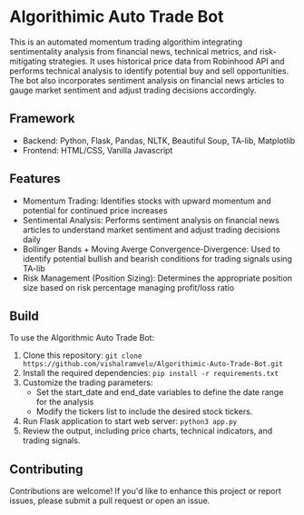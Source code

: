 # Algorithimic Auto Trade Bot

This is an automated momentum trading algorithim integrating sentimentality analysis from financial news, technical metrics, and risk-mitigating strategies. It uses historical price data from Robinhood API and performs technical analysis to identify potential buy and sell opportunities. The bot also incorporates sentiment analysis on financial news articles to gauge market sentiment and adjust trading decisions accordingly.  

## Framework 
* Backend: Python, Flask, Pandas, NLTK, Beautiful Soup, TA-lib, Matplotlib
* Frontend: HTML/CSS, Vanilla Javascript

## Features 
* Momentum Trading: Identifies stocks with upward momentum and potential for continued price increases
* Sentimental Analysis: Performs sentiment analysis on financial news articles to understand market sentiment and adjust trading decisions daily
* Bollinger Bands + Moving Averge Convergence-Divergence: Used to identify potential bullish and bearish conditions for trading signals using TA-lib
* Risk Management (Position Sizing): Determines the appropriate position size based on risk percentage managing profit/loss ratio

## Build
To use the Algorithmic Auto Trade Bot:

1. Clone this repository: `git clone https://github.com/vishalramvelu/Algorithimic-Auto-Trade-Bot.git`
2. Install the required dependencies: `pip install -r requirements.txt`
3. Customize the trading parameters:
   * Set the start_date and end_date variables to define the date range for the analysis
   * Modify the tickers list to include the desired stock tickers.
4. Run Flask application to start web server: `python3 app.py`
5. Review the output, including price charts, technical indicators, and trading signals.

## Contributing
Contributions are welcome! If you'd like to enhance this project or report issues, please submit a pull request or open an issue.

  
